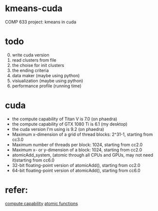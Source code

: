# kmeans-cuda
COMP 633 project: kmeans in cuda

# todo
0. write cuda version
1. read clusters from file
2. the choise for init clusters
3. the ending criteria
4. data maker (maybe using python)
5. visiualization (maybe using python)
6. performance profile (running time)

# cuda
* the compute capability of Titan V is 7.0 (on phaedra)
* the compute capability of GTX 1080 Ti is 6.1 (my desktop)
* the cuda version I'm using is 9.2 (on phaedra)
* Maximum x-dimension of a grid of thread blocks: 2^31-1, starting from cc3.0
* Maximum number of threads per block: 1024, starting from cc2.0
* Maximum x- or y-dimension of a block: 1024, starting from cc2.0
* atomicAdd_system, (atomic through all CPUs and GPUs, may not need it)starting from cc6.0
* 32-bit floating-point version of atomicAdd(), starting from cc2.0
* 64-bit floating-point version of atomicAdd(), starting from cc6.0



# refer: 
[compute capability](https://en.wikipedia.org/wiki/CUDA#Version_features_and_specifications)
[atomic functions](https://docs.nvidia.com/cuda/archive/9.2/cuda-c-programming-guide/index.html#atomic-functions)
